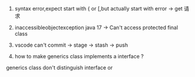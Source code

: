 1. syntax error,expect start with { or [,but actually start with error
-> get 请求

2. inaccessibleobjectexception java 17
-> Can't access protected final class

3. vscode can't commit
-> stage -> stash -> push

4. how to make generics class implements a interface ? 
<? extends xxxClass>
generics class don't distinguish interface or 